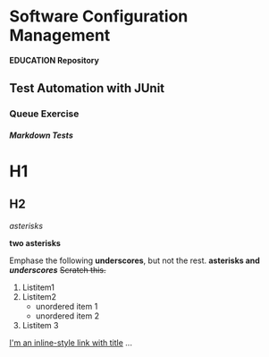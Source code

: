 # Software Configuration Management #

**EDUCATION Repository**

## Test Automation with JUnit ##

### Queue Exercise ###


##### Markdown Tests #####
# H1 #
## H2 ##


*asterisks*

**two asterisks** 

Emphase the following __underscores__, but not the rest.
**asterisks and _underscores_**
~~Scratch this.~~

1. Listitem1
2. Listitem2
   + unordered item 1
   + unordered item 2
3. Listitem 3


[I'm an inline-style link with title](https://www.google.com "Google's Homepage")
...

